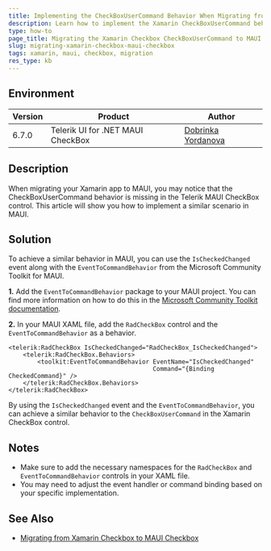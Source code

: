 ```yaml
---
title: Implementing the CheckBoxUserCommand Behavior When Migrating from Xamarin CheckBox to MAUI CheckBox
description: Learn how to implement the Xamarin CheckBoxUserCommand behavior in MAUI when migrating from Xamarin.
type: how-to
page_title: Migrating the Xamarin Checkbox CheckBoxUserCommand to MAUI
slug: migrating-xamarin-checkbox-maui-checkbox
tags: xamarin, maui, checkbox, migration
res_type: kb
---
```


## Environment

| Version | Product | Author | 
| --- | --- | ---- | 
| 6.7.0 | Telerik UI for .NET MAUI CheckBox | [Dobrinka Yordanova](https://www.telerik.com/blogs/author/dobrinka-yordanova)| 


## Description

When migrating your Xamarin app to MAUI, you may notice that the CheckBoxUserCommand behavior is missing in the Telerik MAUI CheckBox control. This article will show you how to implement a similar scenario in MAUI.

## Solution

To achieve a similar behavior in MAUI, you can use the `IsCheckedChanged` event along with the `EventToCommandBehavior` from the Microsoft Community Toolkit for MAUI.

**1.** Add the `EventToCommandBehavior` package to your MAUI project. You can find more information on how to do this in the [Microsoft Community Toolkit documentation](https://learn.microsoft.com/en-us/dotnet/communitytoolkit/maui/behaviors/event-to-command-behavior).

**2.** In your MAUI XAML file, add the `RadCheckBox` control and the `EventToCommandBehavior` as a behavior.

```xaml
<telerik:RadCheckBox IsCheckedChanged="RadCheckBox_IsCheckedChanged">
    <telerik:RadCheckBox.Behaviors>
        <toolkit:EventToCommandBehavior EventName="IsCheckedChanged"
                                        Command="{Binding CheckedCommand}" />
    </telerik:RadCheckBox.Behaviors>
</telerik:RadCheckBox>
```

By using the `IsCheckedChanged` event and the `EventToCommandBehavior`, you can achieve a similar behavior to the `CheckBoxUserCommand` in the Xamarin CheckBox control.

## Notes

- Make sure to add the necessary namespaces for the `RadCheckBox` and `EventToCommandBehavior` controls in your XAML file.
- You may need to adjust the event handler or command binding based on your specific implementation.

## See Also

- [Migrating from Xamarin Checkbox to MAUI Checkbox](https://docs.telerik.com/devtools/maui/controls/checkbox/xamarin-migration)
